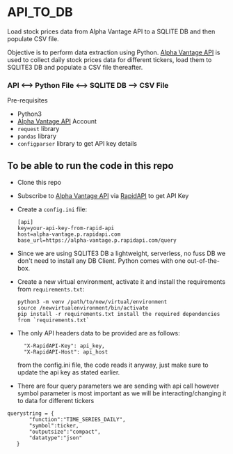 # API_TO_DB
Load stock prices data from Alpha Vantage API to a SQLITE DB and then populate CSV file.


Objective is to perform data extraction using Python. [Alpha Vantage API](https://www.alphavantage.co/documentation/) is used to collect daily stock prices data for different tickers, load them to SQLITE3 DB and populate a CSV file thereafter.

### API <--> Python File <--> SQLITE DB --> CSV File

Pre-requisites
* Python3
* [Alpha Vantage API](https://www.alphavantage.co/documentation/) Account
* `request` library
* `pandas` library
* `configparser` library to get API key details


## To be able to run the code in this repo
* Clone this repo
* Subscribe to [Alpha Vantage API](https://www.alphavantage.co/documentation/) via [RapidAPI](https://rapidapi.com/alphavantage/api/alpha-vantage/) to get API Key
* Create a `config.ini` file:
  ```
  [api]
  key=your-api-key-from-rapid-api
  host=alpha-vantage.p.rapidapi.com
  base_url=https://alpha-vantage.p.rapidapi.com/query
  ```
  
* Since we are using SQLITE3 DB a lightweight, serverless, no fuss DB we don't need to install any DB Client. Python comes with one out-of-the-box.

* Create a new virtual environment, activate it and install the requirements from `requirements.txt`:
  ```
  python3 -m venv /path/to/new/virtual/environment
  source /newvirtualenvironment/bin/activate
  pip install -r requirements.txt install the required dependencies from `requirements.txt`
  ```

* The only API headers data to be provided are as follows:
  ```headers = {
	"X-RapidAPI-Key": api_key,
	"X-RapidAPI-Host": api_host
  ```
  from the config.ini file, the code reads it anyway, just make sure to update the api key as stated earlier.
 
* There are four query parameters we are sending with api call however symbol parameter is most important as we will be interacting/changing it to data for different tickers
 ```
 querystring = {
        "function":"TIME_SERIES_DAILY",
        "symbol":ticker,
        "outputsize":"compact",
        "datatype":"json"
    }
 ```
  

